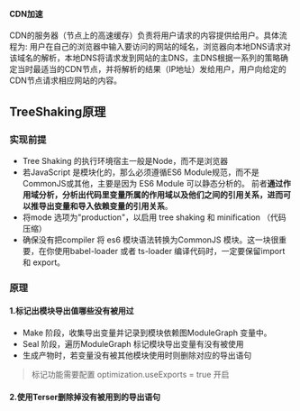 
#### CDN加速

CDN的服务器（节点上的高速缓存）负责将用户请求的内容提供给用户。具体流程为: 用户在自己的浏览器中输入要访问的网站的域名，浏览器向本地DNS请求对该域名的解析，本地DNS将请求发到网站的主DNS，主DNS根据一系列的策略确定当时最适当的CDN节点，并将解析的结果（IP地址）发给用户，用户向给定的CDN节点请求相应网站的内容。

## TreeShaking原理

### 实现前提

+ Tree Shaking 的执行环境宿主一般是Node，而不是浏览器
+ 若JavaScript 是模块化的，那么必须遵循ES6 Module规范，而不是CommonJS或其他，主要是因为 ES6 Module 可以静态分析的。
前者**通过作用域分析，分析出代码里变量所属的作用域以及他们之间的引用关系，进而可以推导出变量和导入依赖变量的引用关系**。
+ 将mode 选项为"production"，以启用 tree shaking 和 minification （代码压缩）
+ 确保没有把compiler 将 es6 模块语法转换为CommonJS 模块。这一块很重要，在你使用babel-loader 或者 ts-loader 编译代码时，一定要保留import 和 export。

### 原理

#### 1.标记出模块导出值哪些没有被用过

+ Make 阶段，收集导出变量并记录到模块依赖图ModuleGraph 变量中。
+ Seal 阶段，遍历ModuleGraph 标记模块导出变量有没有被使用
+ 生成产物时，若变量没有被其他模块使用时则删除对应的导出语句
>标记功能需要配置 optimization.useExports = true 开启

#### 2.使用Terser删除掉没有被用到的导出语句

